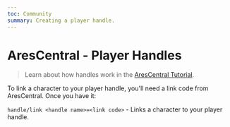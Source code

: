 ```yaml
---
toc: Community
summary: Creating a player handle.
---
```

# AresCentral - Player Handles

> Learn about how handles work in the [AresCentral Tutorial](/help/arescentral).

To link a character to your player handle, you'll need a link code from AresCentral.  Once you have it:

`handle/link <handle name>=<link code>` - Links a character to your player handle.
